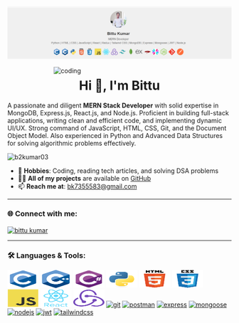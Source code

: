 ![logo](https://github.com/B2Kumar03/project2Image/blob/main/banner.png?raw=true)

<img src="https://globaleducation.s3.ap-south-1.amazonaws.com/globaledu/gif/front-end-development.gif" alt="coding" width="400" align="right">

<h1 align="center">Hi 👋, I'm Bittu</h1>

<p align="left">
  A passionate and diligent <strong>MERN Stack Developer</strong> with solid expertise in MongoDB, Express.js, React.js, and Node.js. 
  Proficient in building full-stack applications, writing clean and efficient code, and implementing dynamic UI/UX. 
  Strong command of JavaScript, HTML, CSS, Git, and the Document Object Model. 
  Also experienced in Python and Advanced Data Structures for solving algorithmic problems effectively.
</p>

<p align="left">
  <img src="https://komarev.com/ghpvc/?username=b2kumar03&label=Profile%20views&color=0e75b6&style=flat" alt="b2kumar03" />
</p>

- 🎨 **Hobbies**: Coding, reading tech articles, and solving DSA problems  
- 👨‍💻 **All of my projects** are available on [GitHub](https://github.com/B2Kumar03?tab=repositories)  
- 📫 **Reach me at**: bk7355583@gmail.com  

---

<h3 align="left">🌐 Connect with me:</h3>
<p align="left">
  <a href="https://www.linkedin.com/in/bittu-kumar-2b54b0267/" target="_blank">
    <img align="center" src="https://raw.githubusercontent.com/rahuldkjain/github-profile-readme-generator/master/src/images/icons/Social/linked-in-alt.svg" alt="bittu kumar" height="30" width="40" />
  </a>
</p>

---

<h3 align="left">🛠️ Languages & Tools:</h3>

<p align="left">
  <a href="https://www.cprogramming.com/" target="_blank"><img src="https://raw.githubusercontent.com/devicons/devicon/master/icons/c/c-original.svg" alt="c" width="70" height="40"/></a>
  <a href="https://www.w3schools.com/cpp/" target="_blank"><img src="https://raw.githubusercontent.com/devicons/devicon/master/icons/cplusplus/cplusplus-original.svg" alt="cplusplus" width="70" height="40"/></a>
  <a href="https://www.w3schools.com/cs/" target="_blank"><img src="https://raw.githubusercontent.com/devicons/devicon/master/icons/csharp/csharp-original.svg" alt="csharp" width="70" height="40"/></a>
  <a href="https://www.python.org" target="_blank"><img src="https://raw.githubusercontent.com/devicons/devicon/master/icons/python/python-original.svg" alt="python" width="70" height="40"/></a>
  <a href="https://www.w3.org/html/" target="_blank"><img src="https://raw.githubusercontent.com/devicons/devicon/master/icons/html5/html5-original-wordmark.svg" alt="html5" width="70" height="40"/></a>
  <a href="https://www.w3schools.com/css/" target="_blank"><img src="https://raw.githubusercontent.com/devicons/devicon/master/icons/css3/css3-original-wordmark.svg" alt="css3" width="70" height="40"/></a>
  <a href="https://developer.mozilla.org/en-US/docs/Web/JavaScript" target="_blank"><img src="https://raw.githubusercontent.com/devicons/devicon/master/icons/javascript/javascript-original.svg" alt="javascript" width="70" height="40"/></a>
  <a href="https://reactjs.org/" target="_blank"><img src="https://raw.githubusercontent.com/devicons/devicon/master/icons/react/react-original-wordmark.svg" alt="react" width="70" height="40"/></a>
  <a href="https://redux.js.org" target="_blank"><img src="https://raw.githubusercontent.com/devicons/devicon/master/icons/redux/redux-original.svg" alt="redux" width="70" height="40"/></a>
  <a href="https://git-scm.com/" target="_blank"><img src="https://www.vectorlogo.zone/logos/git-scm/git-scm-icon.svg" alt="git" width="70" height="40"/></a>
  <a href="https://postman.com" target="_blank"><img src="https://www.vectorlogo.zone/logos/getpostman/getpostman-icon.svg" alt="postman" width="50" height="40"/></a>
  <a href="https://expressjs.com" target="_blank"><img src="https://www.vectorlogo.zone/logos/expressjs/expressjs-icon.svg" alt="express" width="50" height="40"/></a>
  <a href="https://mongoosejs.com" target="_blank"><img src="https://avatars.githubusercontent.com/u/7552965?s=200&v=4" alt="mongoose" width="50" height="40"/></a>
  <a href="https://nodejs.org" target="_blank"><img src="https://www.vectorlogo.zone/logos/nodejs/nodejs-icon.svg" alt="nodejs" width="50" height="40"/></a>
  <a href="https://jwt.io" target="_blank"><img src="https://jwt.io/img/pic_logo.svg" alt="jwt" width="50" height="40"/></a>
  <a href="https://tailwindcss.com" target="_blank"><img src="https://www.vectorlogo.zone/logos/tailwindcss/tailwindcss-icon.svg" alt="tailwindcss" width="50" height="40"/></a>
</p>
